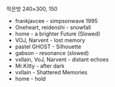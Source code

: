 작은방
240×300, 150

- frankjavcee - simpsonwave 1995 
- Oneheart, reidenshi - snowfall
- home - a brighter Future (Slowed) 
- VOJ, Narvent - lost memory
- pastel GHOST - Silhouette
- gabson - resonance (slowed)
- vxllain, VoJ, Narvent - distant echoes 
- Mr.Kitty - after dark 
- vxllain - Shattered Memories
- home - hold